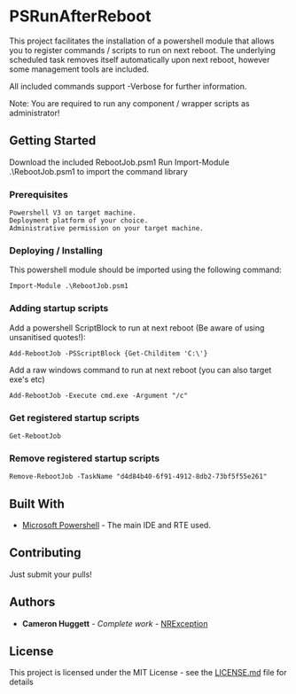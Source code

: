 # PSRunAfterReboot

This project facilitates the installation of a powershell module that allows you to register commands / scripts to run on next reboot.
The underlying scheduled task removes itself automatically upon next reboot, however some management tools are included.

All included commands support -Verbose for further information.

Note: You are required to run any component / wrapper scripts as administrator!

## Getting Started

Download the included RebootJob.psm1
Run Import-Module .\RebootJob.psm1 to import the command library

### Prerequisites

```
Powershell V3 on target machine.
Deployment platform of your choice.
Administrative permission on your target machine.
```

### Deploying / Installing

This powershell module should be imported using the following command:

```
Import-Module .\RebootJob.psm1
```

### Adding startup scripts

Add a powershell ScriptBlock to run at next reboot (Be aware of using unsanitised quotes!):

```
Add-RebootJob -PSScriptBlock {Get-Childitem 'C:\'}
```

Add a raw windows command to run at next reboot (you can also target exe's etc)

```
Add-RebootJob -Execute cmd.exe -Argument "/c"
```

### Get registered startup scripts

```
Get-RebootJob
```

### Remove registered startup scripts

```
Remove-RebootJob -TaskName "d4d84b40-6f91-4912-8db2-73bf5f55e261"
```

## Built With

* [Microsoft Powershell](https://code.visualstudio.com/) - The main IDE and RTE used.

## Contributing

Just submit your pulls!

## Authors

* **Cameron Huggett** - *Complete work* - [NRException](https://github.com/NRException)

## License

This project is licensed under the MIT License - see the [LICENSE.md](LICENSE.md) file for details

